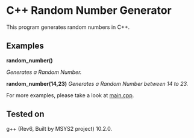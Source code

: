 # C++ Random Number Generator
This program generates random numbers in C++.

## Examples
**random_number()**

*Generates a Random Number.*

**random_number(14,23)**
*Generates a Random Number between 14 to 23.*

For more examples, please take a look at [main.cpp](main.cpp).

## Tested on
g++ (Rev6, Built by MSYS2 project) 10.2.0.
